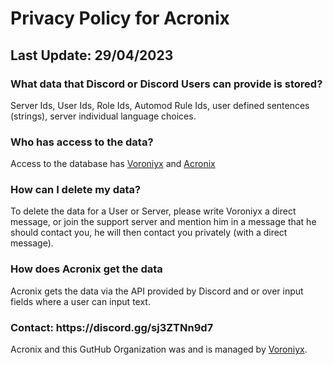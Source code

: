 # Privacy Policy for Acronix
## Last Update: 29/04/2023

<h3>What data that Discord or Discord Users can provide is stored?</h3>
<p>Server Ids, User Ids, Role Ids, Automod Rule Ids, user defined sentences (strings), server individual language choices.</p>
 <h3>Who has access to the data?</h3>
<p>Access to the database has <a href="https://discord.com/users/863453422632173568">Voroniyx</a> and <a href="https://discord.com/users/905083832695398481">Acronix</a></p>
<h3>How can I delete my data?</h3>
<p>To delete the data for a User or Server, please write Voroniyx a direct message, or join the support server and mention him in a message that he should contact you, he will then contact you privately (with a direct message).</p>
<h3>How does Acronix get the data</h3>
<p>Acronix gets the data via the API provided by Discord and or over input fields where a user can input text.</p>
<h3>Contact: https://discord.gg/sj3ZTNn9d7</h3>
Acronix and this GutHub Organization was and is managed by <a href="https://discord.com/users/863453422632173568">Voroniyx</a>.
